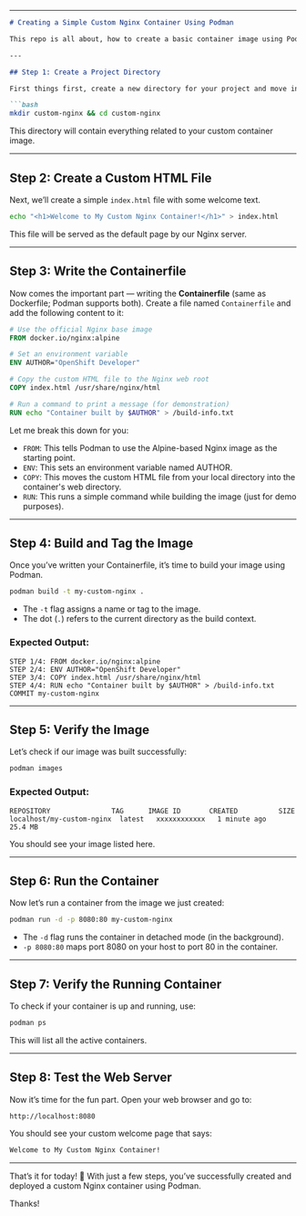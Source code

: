 
---

````markdown
# Creating a Simple Custom Nginx Container Using Podman

This repo is all about, how to create a basic container image using Podman. We’ll build a custom Nginx-based image that serves a personalized welcome page. So let’s get started!

---

## Step 1: Create a Project Directory

First things first, create a new directory for your project and move into it.

```bash
mkdir custom-nginx && cd custom-nginx
````

This directory will contain everything related to your custom container image.

---

## Step 2: Create a Custom HTML File

Next, we’ll create a simple `index.html` file with some welcome text.

```bash
echo "<h1>Welcome to My Custom Nginx Container!</h1>" > index.html
```

This file will be served as the default page by our Nginx server.

---

## Step 3: Write the Containerfile

Now comes the important part — writing the **Containerfile** (same as Dockerfile; Podman supports both). Create a file named `Containerfile` and add the following content to it:

```Dockerfile
# Use the official Nginx base image
FROM docker.io/nginx:alpine

# Set an environment variable
ENV AUTHOR="OpenShift Developer"

# Copy the custom HTML file to the Nginx web root
COPY index.html /usr/share/nginx/html

# Run a command to print a message (for demonstration)
RUN echo "Container built by $AUTHOR" > /build-info.txt
```

Let me break this down for you:

* `FROM`: This tells Podman to use the Alpine-based Nginx image as the starting point.
* `ENV`: This sets an environment variable named AUTHOR.
* `COPY`: This moves the custom HTML file from your local directory into the container's web directory.
* `RUN`: This runs a simple command while building the image (just for demo purposes).

---

## Step 4: Build and Tag the Image

Once you’ve written your Containerfile, it’s time to build your image using Podman.

```bash
podman build -t my-custom-nginx .
```

* The `-t` flag assigns a name or tag to the image.
* The dot (`.`) refers to the current directory as the build context.

### Expected Output:

```text
STEP 1/4: FROM docker.io/nginx:alpine
STEP 2/4: ENV AUTHOR="OpenShift Developer"
STEP 3/4: COPY index.html /usr/share/nginx/html
STEP 4/4: RUN echo "Container built by $AUTHOR" > /build-info.txt
COMMIT my-custom-nginx
```

---

## Step 5: Verify the Image

Let’s check if our image was built successfully:

```bash
podman images
```

### Expected Output:

```text
REPOSITORY               TAG      IMAGE ID       CREATED          SIZE
localhost/my-custom-nginx  latest   xxxxxxxxxxxx   1 minute ago    25.4 MB
```

You should see your image listed here.

---

## Step 6: Run the Container

Now let’s run a container from the image we just created:

```bash
podman run -d -p 8080:80 my-custom-nginx
```

* The `-d` flag runs the container in detached mode (in the background).
* `-p 8080:80` maps port 8080 on your host to port 80 in the container.

---

## Step 7: Verify the Running Container

To check if your container is up and running, use:

```bash
podman ps
```

This will list all the active containers.

---

## Step 8: Test the Web Server

Now it’s time for the fun part. Open your web browser and go to:

```
http://localhost:8080
```

You should see your custom welcome page that says:

```html
Welcome to My Custom Nginx Container!
```

---

That’s it for today! 🎉
With just a few steps, you’ve successfully created and deployed a custom Nginx container using Podman.

Thanks!

